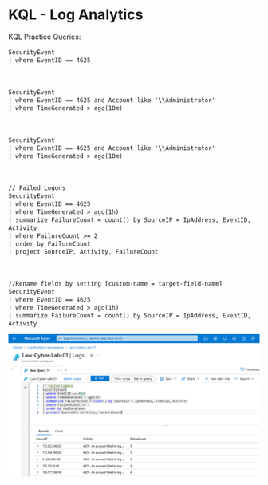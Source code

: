<link href="./style.css" rel="stylesheet"></link>

# KQL - Log Analytics

KQL Practice Queries:

```
SecurityEvent
| where EventID == 4625



SecurityEvent
| where EventID == 4625 and Account like '\\Administrator'
| where TimeGenerated > ago(10m)



SecurityEvent
| where EventID == 4625 and Account like '\\Administrator'
| where TimeGenerated > ago(10m)



// Failed Logons
SecurityEvent
| where EventID == 4625
| where TimeGenerated > ago(1h)
| summarize FailureCount = count() by SourceIP = IpAddress, EventID, Activity
| where FailureCount >= 2
| order by FailureCount
| project SourceIP, Activity, FailureCount



//Rename fields by setting [custom-name = target-field-name]
SecurityEvent
| where EventID == 4625
| where TimeGenerated > ago(1h)
| summarize FailureCount = count() by SourceIP = IpAddress, EventID, Activity

```

<img src="./assets/img/kql.png"/>

